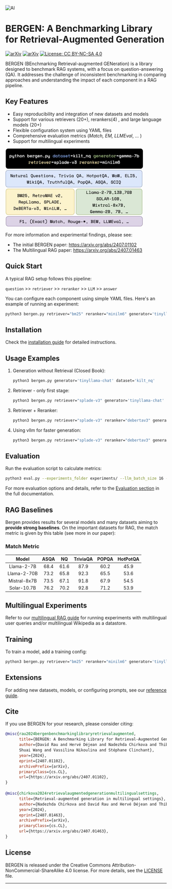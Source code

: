 
![Al](https://upload.wikimedia.org/wikipedia/commons/6/62/Night_view_from_Mount_Floyen_-_Bergen%2C_Norway.jpg)

# BERGEN: A Benchmarking Library for Retrieval-Augmented Generation
 
[![arXiv](https://img.shields.io/badge/arXiv-2407.01102-b31b1b.svg)](https://arxiv.org/abs/2407.01102)
[![arXiv](https://img.shields.io/badge/arXiv-2407.01463-b31b1b.svg)](https://arxiv.org/abs/2407.01463)
[![License: CC BY-NC-SA 4.0](https://img.shields.io/badge/License-CC%20BY--NC--SA%204.0-lightgrey.svg)](https://creativecommons.org/licenses/by-nc-sa/4.0/)

BERGEN (BEnchmarking Retrieval-augmented GENeration) is a library designed to benchmark RAG systems, with a focus on question-answering (QA). It addresses the challenge of inconsistent benchmarking in comparing approaches and understanding the impact of each component in a RAG pipeline.

## Key Features

- Easy reproducibility and integration of new datasets and models
- Support for various retrievers (20+), rerankers(4) , and large language models (20+)
- Flexible configuration system using YAML files
- Comprehensive evaluation metrics (*Match, EM, LLMEval*, ... )
- Support for multilingual experiments

![](documentations/images/teaser_bergen.jpg) 


For more information and experimental findings, please see:
- The initial BERGEN paper: https://arxiv.org/abs/2407.01102
- The Multilingual RAG paper: https://arxiv.org/abs/2407.01463

## Quick Start

A typical RAG setup follows this pipeline:

`question` >> `retriever` >> `reranker` >> `LLM` >> `answer`

You can configure each component using simple YAML files. Here's an example of running an experiment:

```bash
python3 bergen.py retriever="bm25" reranker="minilm6" generator='tinyllama-chat' dataset='kilt_nq'
```

## Installation

Check the [installation guide](documentations/INSTALL.md) for detailed instructions.


## Usage Examples

1. Generation without Retrieval (Closed Book):
   ```bash
   python3 bergen.py generator='tinyllama-chat' dataset='kilt_nq'
   ```

2. Retriever - only first stage:
   ```bash
   python3 bergen.py retriever="splade-v3" generator='tinyllama-chat' dataset='kilt_nq'
   ```

3. Retriever + Reranker:
   ```bash
   python3 bergen.py retriever="splade-v3" reranker="debertav3" generator='tinyllama-chat' dataset='kilt_nq'
   ```

4. Using vllm for faster generation:
   ```bash
   python3 bergen.py retriever="splade-v3" reranker="debertav3" generator='vllm_SOLAR-107B' dataset='kilt_nq'
   ```

## Evaluation

Run the evaluation script to calculate metrics:

```bash
python3 eval.py --experiments_folder experiments/ --llm_batch_size 16 --split 'dev' --vllm
```

For more evaluation options and details, refer to the [Evaluation section](documentations/evaluations.md) in the full documentation.

## RAG Baselines
Bergen provides results for several models and many datasets aiming to **provide strong baselines**. On the important datasets for RAG, the match metric is given by this table (see more in our paper): 
### Match Metric
 Model | ASQA | NQ | TriviaQA | POPQA | HotPotQA|
:----------:|:----------:|:----------:|:----------:|:----------:|:----------:
Llama-2-7B  | 68.4 | 61.6 | 87.9 | 60.2 |  45.9|
Llama-2-70B | 73.2 | 65.8 | 92.3 | 65.5  | 53.6|
Mistral-8x7B| 73.5 | 67.1 | 91.8 | 67.9 |  54.5|
Solar-10.7B   | 76.2 | 70.2 | 92.8 | 71.2 |  53.9|


## Multilingual Experiments

Refer to our [multilingual RAG guide](documentations/multilingual.md) for running experiments with multilingual user queries and/or multilingual Wikipedia as a datastore.


## Training

To train a model, add a training config:

```bash
python3 bergen.py retriever="bm25" reranker="minilm6" generator='tinyllama-chat' dataset='kilt_nq' train='lora'
```

## Extensions

For adding new datasets, models, or configuring prompts, see our [reference guide](documentations/extensions.md).


## Cite

If you use BERGEN for your research, please consider citing:

```bibtex
@misc{rau2024bergenbenchmarkinglibraryretrievalaugmented,
      title={BERGEN: A Benchmarking Library for Retrieval-Augmented Generation}, 
      author={David Rau and Hervé Déjean and Nadezhda Chirkova and Thibault Formal and
      Shuai Wang and Vassilina Nikoulina and Stéphane Clinchant},
      year={2024},
      eprint={2407.01102},
      archivePrefix={arXiv},
      primaryClass={cs.CL},
      url={https://arxiv.org/abs/2407.01102}, 
}

@misc{chirkova2024retrievalaugmentedgenerationmultilingualsettings,
      title={Retrieval-augmented generation in multilingual settings}, 
      author={Nadezhda Chirkova and David Rau and Hervé Déjean and Thibault Formal and Stéphane Clinchant and Vassilina Nikoulina},
      year={2024},
      eprint={2407.01463},
      archivePrefix={arXiv},
      primaryClass={cs.CL},
      url={https://arxiv.org/abs/2407.01463}, 
}
```

## License

BERGEN is released under the Creative Commons Attribution-NonCommercial-ShareAlike 4.0 license. For more details, see the [LICENSE](LICENSE) file.

---
